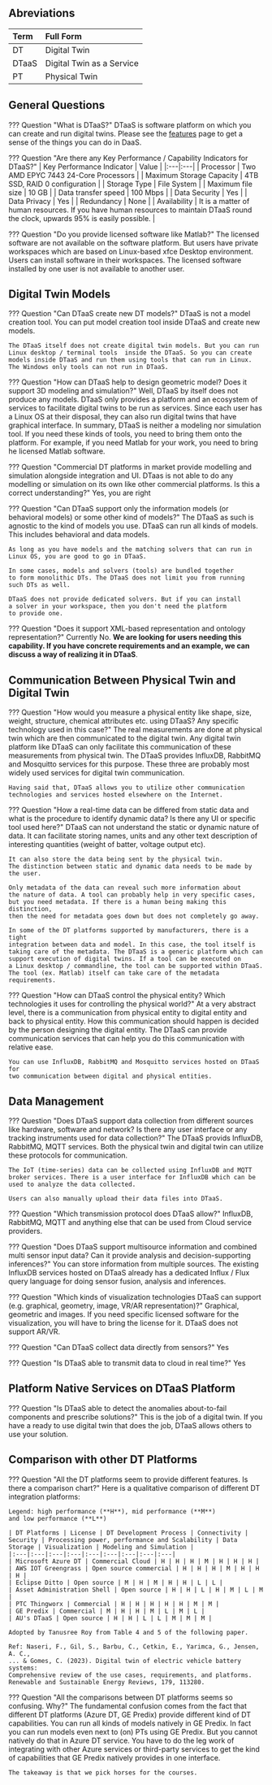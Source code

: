 
## Abreviations

| Term | Full Form |
|:---|:---|
| DT | Digital Twin |
| DTaaS | Digital Twin as a Service |
| PT | Physical Twin |

## General Questions

??? Question "What is DTaaS?"
    DTaaS is software platform on which you can create and run digital twins.
    Please see the [features](user/features.md) page
    to get a sense of the things you can do in DaaS.

??? Question "Are there any Key Performance / Capability Indicators for DTaaS?"
    | Key Performance Indicator | Value |
    |:---|:---|
    | Processor | Two AMD EPYC 7443 24-Core Processors |
    | Maximum Storage Capacity | 4TB SSD, RAID 0 configuration |
    | Storage Type | File System |
    | Maximum file size | 10 GB |
    | Data transfer speed | 100 Mbps |
    | Data Security | Yes |
    | Data Privacy | Yes |
    | Redundancy | None |
    | Availability | It is a matter of human resources. If you have human
    resources to maintain DTaaS round the clock,
    upwards 95% is easily possible. |

??? Question "Do you provide licensed software like Matlab?"
    The licensed software are not available on the software platform.
    But users have private workspaces which are based
    on Linux-based xfce Desktop environment.
    Users can install software in their workspaces. The licensed software
    installed by one user is not available to another user.

## Digital Twin Models

??? Question "Can DTaaS create new DT models?"
    DTaaS is not a model creation  tool. You can put model creation tool
    inside DTaaS and create new models.

    The DTaaS itself does not create digital twin models. But you can run
    Linux desktop / terminal tools  inside the DTaaS. So you can create
    models inside DTaaS and run them using tools that can run in Linux.
    The Windows only tools can not run in DTaaS.

??? Question "How can DTaaS help to design geometric model? Does it support 3D modeling and simulation?"
    Well, DTaaS by itself does not produce any models. DTaaS only provides
    a platform and an ecosystem of services to facilitate digital twins to
    be run as services. Since each user has a Linux OS at their disposal,
    they can also run digital twins that have graphical interface.
    In summary, DTaaS is neither a modeling nor simulation tool. If you need
    these kinds of tools, you need to bring them onto the platform.
    For example, if you need Matlab for your work, you need to bring
    he licensed Matlab software.

??? Question "Commercial DT platforms in market provide modelling and simulation alongside integration and UI. DTaas is not able to do any modelling or simulation on its own like other commercial platforms. Is this a correct understanding?"
    Yes, you are right

??? Question "Can DTaaS support only the information models (or behavioral models) or some other kind of models?"
    The DTaaS as such is agnostic to the kind of models you use. DTaaS can
    run all kinds of models. This includes behavioral and data models.

    As long as you have models and the matching solvers that can run in
    Linux OS, you are good to go in DTaaS.

    In some cases, models and solvers (tools) are bundled together
    to form monolithic DTs. The DTaaS does not limit you from running
    such DTs as well.

    DTaaS does not provide dedicated solvers. But if you can install
    a solver in your workspace, then you don't need the platform
    to provide one.

??? Question "Does it support XML-based representation and ontology representation?"
    Currently No. **We are looking for users needing this capability. If you have concrete requirements and an example, we can discuss a way of realizing it in DTaaS**. 


## Communication Between Physical Twin and Digital Twin

??? Question "How would you measure a physical entity like shape, size, weight, structure, chemical attributes etc. using DTaaS? Any specific technology used in this case?"
    The real measurements are done at physical twin which are then
    communicated to the digital twin. Any digital twin platform like
    DTaaS can only facilitate this communication of these measurements
    from physical twin. The DTaaS provides InfluxDB, RabbitMQ and Mosquitto
    services for this purpose. These three are probably most widely used
    services for digital twin communication.

    Having said that, DTaaS allows you to utilize other communication
    technologies and services hosted elsewhere on the Internet.

??? Question "How a real-time data can be differed from static data and what is the procedure to identify dynamic data? Is there any UI or specific tool used here?"
    DTaaS can not understand the static or dynamic nature of data.
    It can facilitate storing names, units and any other text description
    of interesting quantities (weight of batter, voltage output etc).

    It can also store the data being sent by the physical twin.
    The distinction between static and dynamic data needs to be made by
    the user.

    Only metadata of the data can reveal such more information about
    the nature of data. A tool can probably help in very specific cases,
    but you need metadata. If there is a human being making this distinction,
    then the need for metadata goes down but does not completely go away.

    In some of the DT platforms supported by manufacturers, there is a tight
    integration between data and model. In this case, the tool itself is
    taking care of the metadata. The DTaaS is a generic platform which can
    support execution of digital twins. If a tool can be executed on
    a Linux desktop / commandline, the tool can be supported within DTaaS.
    The tool (ex. Matlab) itself can take care of the metadata requirements.

??? Question "How can DTaaS control the physical entity? Which technologies it uses for controlling the physical world?"
    At a very abstract level, there is a communication from physical entity
    to digital entity and back to physical entity. How this communication
    should happen is decided by the person designing the digital entity.
    The DTaaS can provide communication services that can help you do this
    communication with relative ease.

    You can use InfluxDB, RabbitMQ and Mosquitto services hosted on DTaaS for
    two communication between digital and physical entities.

## Data Management

??? Question "Does DTaaS support data collection from different sources like hardware, software and network? Is there any user interface or any tracking instruments used for data collection?"
    The DTaaS provids InfluxDB, RabbitMQ, MQTT  services. Both the physical twin
    and digital twin can utilize these protocols for communication.

    The IoT (time-series) data can be collected using InfluxDB and MQTT
    broker services. There is a user interface for InfluxDB which can be
    used to analyze the data collected.

    Users can also manually upload their data files into DTaaS.

??? Question "Which transmission protocol does DTaaS allow?"
    InfluxDB, RabbitMQ, MQTT and anything else that can be used from
    Cloud service providers.

??? Question "Does DTaaS support multisource information and combined multi sensor input data? Can it provide analysis and decision-supporting inferences?"
    You can store information from multiple sources. The existing InfluxDB
    services hosted on DTaaS already has a dedicated Influx / Flux query
    language for doing sensor fusion, analysis and inferences.

??? Question "Which kinds of visualization technologies DTaaS can support (e.g. graphical, geometry, image, VR/AR representation)?"
    Graphical, geometric and images. If you need specific licensed software
    for the visualization, you will have to bring the license for it.
    DTaaS does not support AR/VR.

??? Question "Can DTaaS collect data directly from sensors?"
    Yes

??? Question "Is DTaaS able to transmit data to cloud in real time?"
    Yes

## Platform Native Services on DTaaS Platform

??? Question "Is DTaaS able to detect the anomalies about-to-fail components and prescribe solutions?"
    This is the job of a digital twin. If you have a ready to use digital twin
    that does the job, DTaaS allows others to use your solution.

## Comparison with other DT Platforms

??? Question "All the DT platforms seem to provide different features. Is there a comparison chart?"
    Here is a qualitative comparison of different DT integration platforms:

    Legend: high performance (**H**), mid performance (**M**)
    and low performance (**L**)

    | DT Platforms | License | DT Development Process | Connectivity | Security | Processing power, performance and Scalability | Data Storage | Visualization | Modeling and Simulation |
    |:---|:---|:---|:---|:---|:---|:---|:---|:---|
    | Microsoft Azure DT | Commercial Cloud | H | H | H | M | H | H | H |
    | AWS IOT Greengrass | Open source commercial | H | H | H | M | H | H | H |
    | Eclipse Ditto | Open source | M | H | M | H | H | L | L |
    | Asset Administration Shell | Open source | H | H | L | H | M | L | M |
    | PTC Thingworx | Commercial | H | H | H | H | H | M | M |
    | GE Predix | Commercial | M | H | H | M | L | M | L |
    | AU's DTaaS | Open source | H | H | L | L | M | M | M |

    Adopted by Tanusree Roy from Table 4 and 5 of the following paper.

    Ref: Naseri, F., Gil, S., Barbu, C., Cetkin, E., Yarimca, G., Jensen, A. C.,
    ... & Gomes, C. (2023). Digital twin of electric vehicle battery systems:
    Comprehensive review of the use cases, requirements, and platforms.
    Renewable and Sustainable Energy Reviews, 179, 113280.

??? Question "All the comparisons between DT platforms seems so confusing. Why?"
    The fundamental confusion comes from the fact that different DT platforms
    (Azure DT, GE Predix) provide different kind of DT capabilities. You can
    run all kinds of models natively in GE Predix. In fact you can run models
    even next to (on) PTs using GE Predix. But you cannot natively do that in
    Azure DT service. You have to do the leg work of integrating with other
    Azure services or third-party services to get the kind of capabilities
    that GE Predix natively provides in one interface.

    The takeaway is that we pick horses for the courses.
